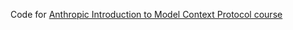 Code for [Anthropic Introduction to Model Context Protocol course](https://anthropic.skilljar.com/introduction-to-model-context-protocol)